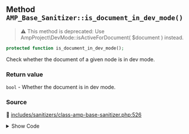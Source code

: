 ## Method `AMP_Base_Sanitizer::is_document_in_dev_mode()`

> :warning: This method is deprecated: Use AmpProject\DevMode::isActiveForDocument( $document ) instead.

```php
protected function is_document_in_dev_mode();
```

Check whether the document of a given node is in dev mode.

### Return value

`bool` - Whether the document is in dev mode.

### Source

:link: [includes/sanitizers/class-amp-base-sanitizer.php:526](/includes/sanitizers/class-amp-base-sanitizer.php#L526-L529)

<details>
<summary>Show Code</summary>

```php
protected function is_document_in_dev_mode() {
	_deprecated_function( 'AMP_Base_Sanitizer::is_document_in_dev_mode', '1.5', 'AmpProject\DevMode::isActiveForDocument' );
	return DevMode::isActiveForDocument( $this->dom );
}
```

</details>
